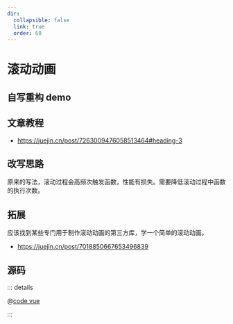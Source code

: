 ```yaml
---
dir:
  collapsible: false
  link: true
  order: 60
---
```


<script setup>
import C from "@docs/50projects50days-vue3/06-scroll-animation/scroll-animation.vue";
</script>

# 滚动动画

## 自写重构 demo

<C />

## 文章教程

- https://juejin.cn/post/7263009476058513464#heading-3

## 改写思路

原来的写法，滚动过程会高频次触发函数，性能有损失。需要降低滚动过程中函数的执行次数。

## 拓展

应该找到某些专门用于制作滚动动画的第三方库，学一个简单的滚动动画。

- https://juejin.cn/post/7018850667653496839

## 源码

::: details

@[code vue](./scroll-animation.vue)

:::
